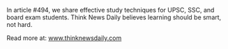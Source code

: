 In article #494, we share effective study techniques for UPSC, SSC, and board exam students. Think News Daily believes learning should be smart, not hard.

Read more at: www.thinknewsdaily.com